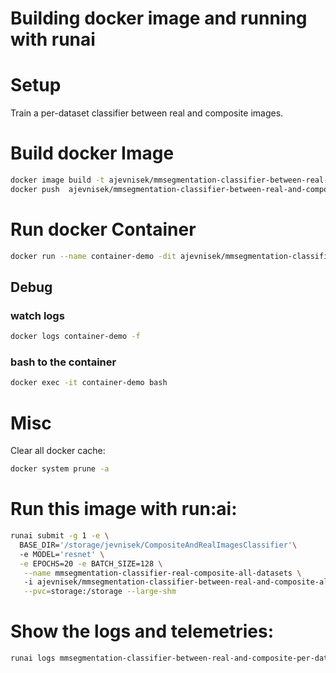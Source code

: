 # Building docker image and running with runai

# Setup
Train a per-dataset classifier between real and composite images.



# Build docker Image
```bash
docker image build -t ajevnisek/mmsegmentation-classifier-between-real-and-composite-all-datasets:latest .  --no-cache
docker push  ajevnisek/mmsegmentation-classifier-between-real-and-composite-all-datasets:latest
```


# Run docker Container
```bash
docker run --name container-demo -dit ajevnisek/mmsegmentation-classifier-between-real-and-composite-all-datasets:latest
```
## Debug
### watch logs
```bash
docker logs container-demo -f
```

### bash to the container
```bash
docker exec -it container-demo bash
```

# Misc
Clear all docker cache:
```bash
docker system prune -a
```

# Run this image with run:ai:
```bash
runai submit -g 1 -e \
  BASE_DIR='/storage/jevnisek/CompositeAndRealImagesClassifier'\  
  -e MODEL='resnet' \
  -e EPOCHS=20 -e BATCH_SIZE=128 \
   --name mmsegmentation-classifier-real-composite-all-datasets \ 
   -i ajevnisek/mmsegmentation-classifier-between-real-and-composite-all-datasets:latest \
   --pvc=storage:/storage --large-shm

```
# Show the logs and telemetries:
```bash
runai logs mmsegmentation-classifier-between-real-and-composite-per-dataset -f

```